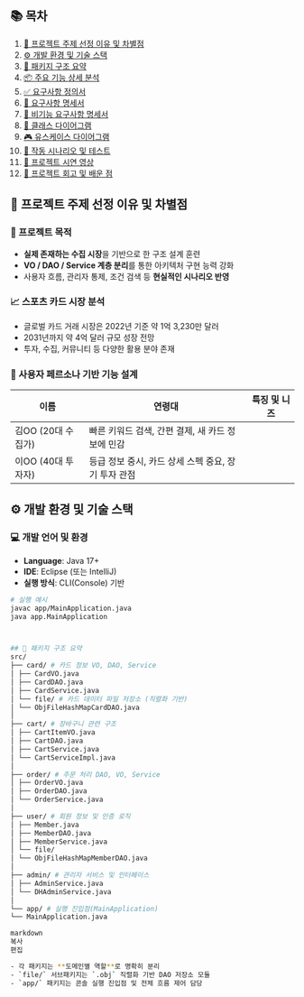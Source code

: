 ## 📚 목차

1. [🧠 프로젝트 주제 선정 이유 및 차별점](#-프로젝트-주제-선정-이유-및-차별점)
2. [⚙️ 개발 환경 및 기술 스택](#-개발-환경-및-기술-스택)
3. [📁 패키지 구조 요약](#-패키지-구조-요약)
4. [📦 주요 기능 상세 분석](#-주요-기능-상세-분석)
5. [✅ 요구사항 정의서](#-요구사항-정의서)
6. [📝 요구사항 명세서](#-요구사항-명세서)
7. [🔐 비기능 요구사항 명세서](#-비기능-요구사항-명세서)
8. [🧬 클래스 다이어그램](#-클래스-다이어그램)
9. [🎮 유스케이스 다이어그램](#-유스케이스-다이어그램)
10. [🧪 작동 시나리오 및 테스트](#-작동-시나리오-및-테스트)
11. [🎥 프로젝트 시연 영상](#-프로젝트-시연-영상)
12. [💬 프로젝트 회고 및 배운 점](#-프로젝트-회고-및-배운-점)



## 🧠 프로젝트 주제 선정 이유 및 차별점

### 🎯 프로젝트 목적

- **실제 존재하는 수집 시장**을 기반으로 한 구조 설계 훈련  
- **VO / DAO / Service 계층 분리**를 통한 아키텍처 구현 능력 강화  
- 사용자 흐름, 관리자 통제, 조건 검색 등 **현실적인 시나리오 반영**

### 📈 스포츠 카드 시장 분석

- 글로벌 카드 거래 시장은 2022년 기준 약 1억 3,230만 달러  
- 2031년까지 약 4억 달러 규모 성장 전망  
- 투자, 수집, 커뮤니티 등 다양한 활용 분야 존재

### 🧍 사용자 페르소나 기반 기능 설계

| 이름 | 연령대 | 특징 및 니즈 |
|------|--------|---------------|
| 김OO (20대 수집가) | 빠른 키워드 검색, 간편 결제, 새 카드 정보에 민감 |
| 이OO (40대 투자자) | 등급 정보 중시, 카드 상세 스펙 중요, 장기 투자 관점 |

## ⚙️ 개발 환경 및 기술 스택

### 💻 개발 언어 및 환경

- **Language**: Java 17+
- **IDE**: Eclipse (또는 IntelliJ)
- **실행 방식**: CLI(Console) 기반

```bash
# 실행 예시
javac app/MainApplication.java
java app.MainApplication



## 📁 패키지 구조 요약
src/
├── card/ # 카드 정보 VO, DAO, Service
│ ├── CardVO.java
│ ├── CardDAO.java
│ ├── CardService.java
│ └── file/ # 카드 데이터 파일 저장소 (직렬화 기반)
│ └── ObjFileHashMapCardDAO.java
│
├── cart/ # 장바구니 관련 구조
│ ├── CartItemVO.java
│ ├── CartDAO.java
│ ├── CartService.java
│ └── CartServiceImpl.java
│
├── order/ # 주문 처리 DAO, VO, Service
│ ├── OrderVO.java
│ ├── OrderDAO.java
│ └── OrderService.java
│
├── user/ # 회원 정보 및 인증 로직
│ ├── Member.java
│ ├── MemberDAO.java
│ ├── MemberService.java
│ └── file/
│ └── ObjFileHashMapMemberDAO.java
│
├── admin/ # 관리자 서비스 및 인터페이스
│ ├── AdminService.java
│ └── DHAdminService.java
│
└── app/ # 실행 진입점(MainApplication)
└── MainApplication.java

markdown
복사
편집

- 각 패키지는 **도메인별 역할**로 명확히 분리
- `file/` 서브패키지는 `.obj` 직렬화 기반 DAO 저장소 모듈
- `app/` 패키지는 콘솔 실행 진입점 및 전체 흐름 제어 담당


